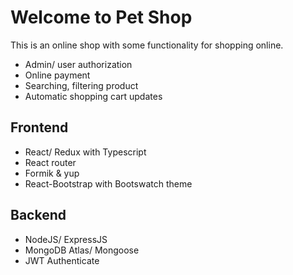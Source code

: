 # Welcome to Pet Shop

This is an online shop with some functionality for shopping online.

- Admin/ user authorization
- Online payment
- Searching, filtering product
- Automatic shopping cart updates

## Frontend 

- React/ Redux with Typescript
- React router
- Formik & yup
- React-Bootstrap with Bootswatch theme

## Backend

- NodeJS/ ExpressJS
- MongoDB Atlas/ Mongoose
- JWT Authenticate



